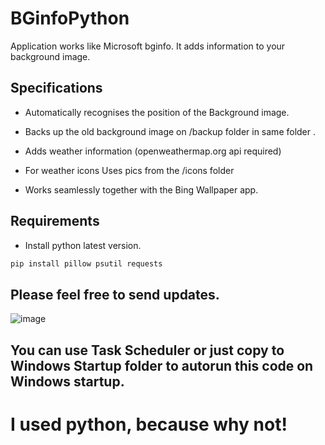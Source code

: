 # BGinfoPython

Application works like Microsoft bginfo. It adds information to your background image.

## Specifications

- Automatically recognises the position of the Background image.

- Backs up the old background image on /backup folder in same folder .

- Adds weather information (openweathermap.org api required)

- For weather icons Uses pics from the /icons folder 

- Works seamlessly together with the Bing Wallpaper app.


## Requirements

- Install python latest version.

```bash
pip install pillow psutil requests
```

## Please feel free to send updates.

![image](https://github.com/user-attachments/assets/2b603eb1-9fb2-4aa5-adf9-850ae80da473)

## You can use Task Scheduler or just copy to Windows Startup folder to autorun this code on Windows startup.



# I used python, because why not!
